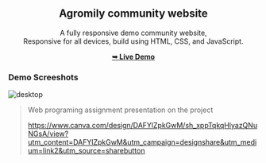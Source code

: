 <div align="center">

  <br />

  <h2 align="center">Agromily community website</h2>

  A fully responsive demo community website, <br />Responsive for all devices, build using HTML, CSS, and JavaScript.

<a href="https://shrsyc.github.io/demoweb/"><strong>➥ Live Demo</strong></a>
</div>

### Demo Screeshots


![desktop](https://user-images.githubusercontent.com/99862109/204155547-e92be6f2-bd22-4b0b-aa42-a52fbe856ba1.png)






> Web programing assignment presentation on the project
>
> https://www.canva.com/design/DAFYlZpkGwM/sh_xppTqkqHlyazQNuNGsA/view?utm_content=DAFYlZpkGwM&utm_campaign=designshare&utm_medium=link2&utm_source=sharebutton
